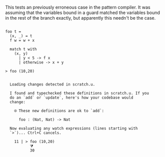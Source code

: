This tests an previously erroneous case in the pattern compiler. It was assuming
that the variables bound in a guard matched the variables bound in the rest of
the branch exactly, but apparently this needn't be the case.

``` unison

foo t =
  (x, _) = t
  f w = w + x

  match t with
    (x, y)
      | y < 5 -> f x
      | otherwise -> x + y

> foo (10,20)
```

``` ucm

  Loading changes detected in scratch.u.

  I found and typechecked these definitions in scratch.u. If you
  do an `add` or `update`, here's how your codebase would
  change:
  
    ⍟ These new definitions are ok to `add`:
    
      foo : (Nat, Nat) -> Nat
  
  Now evaluating any watch expressions (lines starting with
  `>`)... Ctrl+C cancels.

    11 | > foo (10,20)
           ⧩
           30

```
